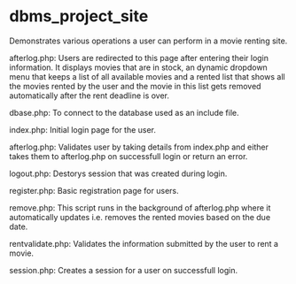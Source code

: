 # dbms_project_site
Demonstrates various operations a user can perform in a movie renting site.

afterlog.php:
    Users are redirected to this page after entering their login information. It displays movies that are in stock, an dynamic dropdown    menu that keeps a list of all available movies and a rented list that shows all the movies rented by the user and the movie in this list gets removed automatically after the rent deadline is over.
    
dbase.php:
    To connect to the database used as an include file.
  
index.php:
    Initial login page for the user.
 
afterlog.php:
    Validates user by taking details from index.php and either takes them to afterlog.php on successfull login or return an error.
    
logout.php:
    Destorys session that was created during login.
    
register.php:
    Basic registration page for users.

remove.php:
    This script runs in the background of afterlog.php where it automatically updates i.e. removes the rented movies based on the due date.
    
rentvalidate.php:
    Validates the information submitted by the user to rent a movie.

session.php:
    Creates a session for a user on successfull login.

